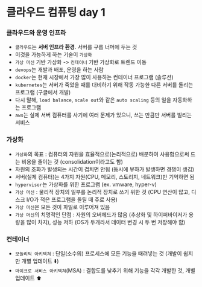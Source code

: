 # 클라우드 컴퓨팅 day 1

### 클라우드와 운영 인프라

- `클라우드`는 **서버 인프라 환경**. 서버를 구름 너머에 두는 것
- 이것을 가능하게 하는 기술이 `가상화`
- `가상 머신` 기반 가상화 -> `컨테이너` 기반 가상화로 트렌드 이동
- `devops`는 개발과 배포, 운영을 하는 사람
- `docker`는 현재 시장에서 가장 많이 사용하는 컨테이너 프로그램 (솔루션)
- `kubernetes`는 서버가 죽었을 때를 대비하기 위해 작동 가능한 다른 서버를 돌리는 프로그램 (구글에서 개발)
- 다시 말해, `load balance`, `scale out`와 같은 `auto scaling` 등의 일을 자동화하는 프로그램
- `aws`는 실제 서버 컴퓨터를 사기에 여러 문제가 있으니, 쓰는 만큼만 서버를 빌리는 서비스

### 가상화

- `가상화`의 목표 : 컴퓨터의 자원을 효율적으로(논리적으로) 배분하여 사용함으로써 드는 비용을 줄이는 것 (consolidation이라고도 함)
- 자원의 조화가 발생되는 시간이 겹치면 안됨 (동시에 부하가 발생하면 경쟁이 생김)
- 서버(실제 컴퓨터)는 4가지 자원(CPU, 메모리, 스토리지, 네트워크)만 기억하면 됨
- `hypervisor`는 가상화를 위한 프로그램 (ex. vmware, hyper-v)
- `가상 머신` : 물리적 장치의 일부를 논리적 장치로 쓰기 위한 것 (CPU 연산이 많고, 디스크 I/O가 적은 프로그램을 돌릴 때 주로 사용)
- `가상 머신`은 모든 것이 파일로 이루어져 있음
- `가상 머신`의 치명적인 단점 : 자원의 오버헤드가 많음 (추상화 및 하이퍼바이저가 용량을 많이 차지), 성능 저하 (OS가 두개라서 데이터 변경 시 두 번 저장해야 함)

### 컨테이너

- `모놀리틱 아키텍쳐` : 단일(소수의) 프로세스에 모든 기능을 때려넣는 것 (개발이 쉽지만 개별 업데이트 ⬇️)
- `마이크로 서비스 아키텍쳐`(MSA) : 결합도를 낮추기 위해 기능을 각각 개발한 것, 개별 업데이트 ⬆️
